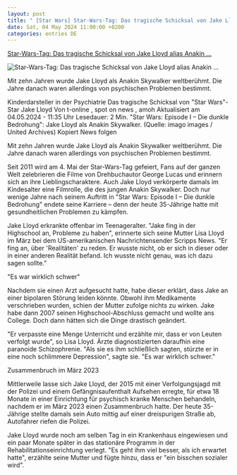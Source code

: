 ```yaml
---
layout: post
title: " [Star Wars] Star-Wars-Tag: Das tragische Schicksal von Jake Lloyd alias Anakin ..."
date: Sat, 04 May 2024 11:00:00 +0200
categories: entries DE
---
```

[Star-Wars-Tag: Das tragische Schicksal von Jake Lloyd alias Anakin ...](https://www.t-online.de/unterhaltung/stars/id_100363842/star-wars-tag-das-tragische-schicksal-von-jake-lloyd-alias-anakin-skywalker.html)

![Star-Wars-Tag: Das tragische Schicksal von Jake Lloyd alias Anakin ...](https://images.t-online.de/2021/05/87266638v2/401x28:1373x771/fit-in/1800x0/star-wars-episode-die-dunkle-bedrohung-jake-lloyd-als-anakin-skywalker.jpg)

Mit zehn Jahren wurde Jake Lloyd als Anakin Skywalker weltberühmt. Die Jahre danach waren allerdings von psychischen Problemen bestimmt.

Kinderdarsteller in der Psychiatrie Das tragische Schicksal von "Star Wars"-Star Jake Lloyd Von t-online , spot on news , amoh Aktualisiert am 04.05.2024 - 11:35 Uhr Lesedauer: 2 Min. "Star Wars: Episode I – Die dunkle Bedrohung": Jake Lloyd als Anakin Skywalker. (Quelle: imago images / United Archives) Kopiert News folgen

Mit zehn Jahren wurde Jake Lloyd als Anakin Skywalker weltberühmt. Die Jahre danach waren allerdings von psychischen Problemen bestimmt.

Seit 2011 wird am 4. Mai der Star-Wars-Tag gefeiert, Fans auf der ganzen Welt zelebrieren die Filme von Drehbuchautor George Lucas und erinnern sich an ihre Lieblingscharaktere. Auch Jake Lloyd verkörperte damals im Kindesalter eine Filmrolle, die des jungen Anakin Skywalker. Doch nur wenige Jahre nach seinem Auftritt in "Star Wars: Episode I – Die dunkle Bedrohung" endete seine Karriere – denn der heute 35-Jährige hatte mit gesundheitlichen Problemen zu kämpfen.

Jake Lloyd erkrankte offenbar im Teenageralter. "Jake fing in der Highschool an, Probleme zu haben", erinnerte sich seine Mutter Lisa Lloyd im März bei dem US-amerikanischen Nachrichtensender Scripps News. "Er fing an, über 'Realitäten' zu reden. Er wusste nicht, ob er sich in dieser oder in einer anderen Realität befand. Ich wusste nicht genau, was ich dazu sagen sollte."

"Es war wirklich schwer"

Nachdem sie einen Arzt aufgesucht hatte, habe dieser erklärt, dass Jake an einer bipolaren Störung leiden könnte. Obwohl ihm Medikamente verschrieben wurden, schien der Mutter zufolge nichts zu wirken. Jake habe dann 2007 seinen Highschool-Abschluss gemacht und wollte ans College. Doch dann hätten sich die Dinge drastisch geändert.

"Er verpasste eine Menge Unterricht und erzählte mir, dass er von Leuten verfolgt wurde", so Lisa Lloyd. Ärzte diagnostizierten daraufhin eine paranoide Schizophrenie. "Als sie es ihm schließlich sagten, stürzte er in eine noch schlimmere Depression", sagte sie. "Es war wirklich schwer."

Zusammenbruch im März 2023

Mittlerweile lasse sich Jake Lloyd, der 2015 mit einer Verfolgungsjagd mit der Polizei und einem Gefängnisaufenthalt Aufsehen erregte, für etwa 18 Monate in einer Einrichtung für psychisch kranke Menschen behandeln, nachdem er im März 2023 einen Zusammenbruch hatte. Der heute 35-Jährige stellte damals sein Auto mittig auf einer dreispurigen Straße ab, Autofahrer riefen die Polizei.

Jake Lloyd wurde noch am selben Tag in ein Krankenhaus eingewiesen und ein paar Monate später in das stationäre Programm in der Rehabilitationseinrichtung verlegt. "Es geht ihm viel besser, als ich erwartet hatte", erzählte seine Mutter und fügte hinzu, dass er "ein bisschen sozialer wird".

